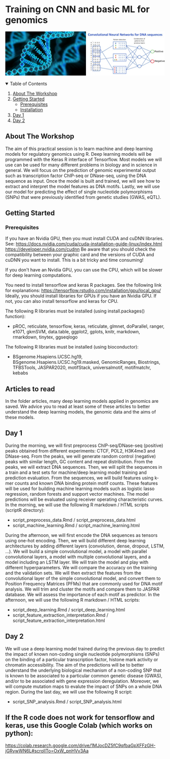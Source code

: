 # Training on CNN and basic ML for genomics 

![plot](header_googlesites.png)


<!-- TABLE OF CONTENTS -->
<details open="open">
  <summary>Table of Contents</summary>
  <ol>
    <li>
      <a href="#about-the-workshop">About The Workshop</a>
    </li>
    <li>
      <a href="#getting-started">Getting Started</a>
      <ul>
        <li><a href="#prerequisites">Prerequisites</a></li>
        <li><a href="#installation">Installation</a></li>
      </ul>
    </li>
    <li><a href="#day1">Day 1</a></li>
    <li><a href="#day2">Day 2</a></li>
  </ol>
</details>

<!-- ABOUT THE WORKSHOP -->
## About The Workshop

The aim of this practical session is to learn machine and deep learning models for regulatory genomics using R. Deep learning models will be programmed with the Keras R interface of Tensorflow. Most models we will use can be used for many different problems in biology and in science in general. 
We will focus on the prediction of genomic experimental output such as transcription factor ChIP-seq or DNase-seq, using the DNA sequence as input. Once the model is built and trained, we will see how to extract and interpret the model features as DNA motifs. Lastly, we will use our model for predicting the effect of single nucleotide polymorphisms (SNPs) that were previously identified from genetic studies (GWAS, eQTL). 

<!-- GETTING STARTED -->
## Getting Started

### Prerequisites

If you have an Nvidia GPU, then you must install CUDA and cuDNN libraries. See:
https://docs.nvidia.com/cuda/cuda-installation-guide-linux/index.html
https://developer.nvidia.com/cudnn
Be aware that you should check the compatibility between your graphic card and the versions of CUDA and cuDNN you want to install. This is a bit tricky and time consuming!

If you don't have an Nvidia GPU, you can use the CPU, which will be slower for deep learning computations. 

You need to install tensorflow and keras R packages. See the following link for explanations:
https://tensorflow.rstudio.com/installation/gpu/local_gpu/
Ideally, you should install libraries for GPUs if you have an Nvidia GPU. If not, you can also install tensorflow and keras for CPU. 

The following R libraries must be installed (using install.packages() function):
- pROC, reticulate, tensorflow, keras, reticulate, glmnet, doParallel, ranger, e1071, gkmSVM, data.table, ggplot2, gplots, knitr, markdown, rmarkdown, tinytex, ggseqlogo

The following R libraries must be installed (using bioconductor):
- BSgenome.Hsapiens.UCSC.hg19, BSgenome.Hsapiens.UCSC.hg19.masked, GenomicRanges, Biostrings, TFBSTools, JASPAR2020, motifStack, universalmotif, motifmatchr, kebabs

<!-- ARTICLES YOU CAN READ -->
## Articles to read

In the folder articles, many deep learning models applied in genomics are saved. We advice you to read at least some of these articles to better understand the deep learning models, the genomic data and the aims of these models. 

<!-- DAY 1 -->
## Day 1

During the morning, we will first preprocess ChIP-seq/DNase-seq (positive) peaks obtained from different experiments: CTCF, POL2, H3K4me3 and DNase-seq. From the peaks, we will generate random control (negative) peaks with similar length, GC content and repeat distribution. From the peaks, we will extract DNA sequences. Then, we will split the sequences in a train and a test sets for machine/deep learning model training and prediction evaluation. From the sequences, we will build features using k-mer counts and known DNA binding protein motif counts. These features will be used for building machine learning models such as logistic lasso regression, random forests and support vector machines. The model predictions will be evaluated using receiver operating characteristic curves. In the morning, we will use the following R markdown / HTML scripts (scriptR directory):
- script_preprocess_data.Rmd / script_preprocess_data.html
- script_machine_learning.Rmd / script_machine_learning.html

During the afternoon, we will first encode the DNA sequences as tensors using one-hot encoding. Then, we will build different deep learning architectures by adding different layers (convolution, dense, dropout, LSTM, ...). We will build a simple convolutional model, a model with parallel convolutional layers, a model with multiple convolutional layers, and a model including an LSTM layer. We will train the model and play with different hyperparameters. We will compare the accuracy on the training and the validation sets. We will then extract the features from the convolutional layer of the simple convolutional model, and convert them to Position Frequency Matrices (PFMs) that are commonly used for DNA motif analysis. We will trim and cluster the motifs and compare them to JASPAR database. We will assess the importance of each motif as predictor. In the afternoon, we will use the following R markdown / HTML scripts:
- script_deep_learning.Rmd / script_deep_learning.html
- script_feature_extraction_interpretation.Rmd / script_feature_extraction_interpretation.html

<!-- DAY 2 -->
## Day 2

We will use a deep learning model trained during the previous day to predict the impact of known non-coding single nucleotide polymorphisms (SNPs) on the binding of a particular transcription factor, histone mark activity or chromatin accessibility. The aim of the predictions will be to better understand the underlying biological mechanism of a non-coding SNP that is known to be associated to a particular common genetic disease (GWAS), and/or to be associated with gene expression deregulation. Moreover, we will compute mutation maps to evalute the impact of SNPs on a whole DNA region. During the last day, we will use the following R script: 
- script_SNP_analysis.Rmd / script_SNP_analysis.html

## If the R code does not work for tensorflow and keras, use this Google Colab (which works on python):
https://colab.research.google.com/drive/1MJocDZ5fC9qfbaGpXFFzGH-jGRywWN6L#scrollTo=OxW_pnHVv3Aa
